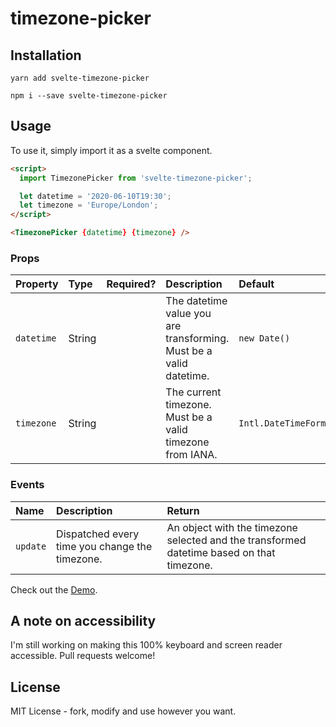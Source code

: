 # timezone-picker

## Installation

```
yarn add svelte-timezone-picker
```

```
npm i --save svelte-timezone-picker
```

## Usage

To use it, simply import it as a svelte component.

```html
<script>
  import TimezonePicker from 'svelte-timezone-picker';

  let datetime = '2020-06-10T19:30';
  let timezone = 'Europe/London';
</script>

<TimezonePicker {datetime} {timezone} />
```

### Props

| Property   | Type   | Required? | Description                                                        | Default                                            |
| :--------- | :----- | :-------: | :----------------------------------------------------------------- | :------------------------------------------------- |
| `datetime` | String |           | The datetime value you are transforming. Must be a valid datetime. | `new Date()`                                       |
| `timezone` | String |           | The current timezone. Must be a valid timezone from IANA.          | `Intl.DateTimeFormat().resolvedOptions().timeZone` |

### Events

| Name     | Description                                    | Return                                                                                    |
| :------- | :--------------------------------------------- | :---------------------------------------------------------------------------------------- |
| `update` | Dispatched every time you change the timezone. | An object with the timezone selected and the transformed datetime based on that timezone. |

Check out the [Demo](./demo).

## A note on accessibility

I'm still working on making this 100% keyboard and screen reader accessible. Pull requests welcome!

## License

MIT License - fork, modify and use however you want.

[license-badge]: https://img.shields.io/npm/l/svelte-chroma-picker.svg?style=flat-square
